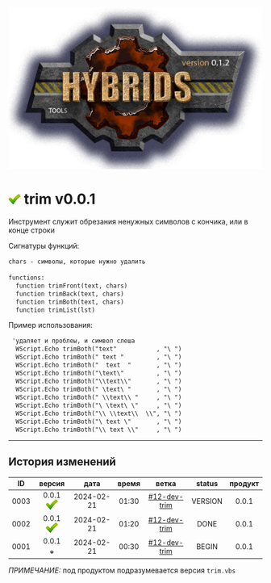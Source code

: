 [![logo](../logo.png)](../docs.md "documentation") 

[M]: ../docs.md        "родитель"
[P]: ../icons/progress.png  "в процессе..."
[S]: ../icons/success.png   "ошибок не обнаружено"
[E]: ../icons/empty.png     "нет данных"

[![S]][M] trim v0.0.1
=====================
Инструмент служит обрезания ненужных символов с кончика, или в конце строки  

Сигнатуры функций:  

```vbs
chars - символы, которые нужно удалить

functions:
  function trimFront(text, chars)
  function trimBack(text, chars)
  function trimBoth(text, chars)
  function trimList(lst)
```

Пример использования:  

```vbs
 'удаляет и проблеы, и символ слеша
  WScript.Echo trimBoth("text"           , "\ ")
  WScript.Echo trimBoth(" text "         , "\ ")
  WScript.Echo trimBoth("  text  "       , "\ ")
  WScript.Echo trimBoth("\text\"         , "\ ")
  WScript.Echo trimBoth("\\text\\"       , "\ ")
  WScript.Echo trimBoth(" \text\ "       , "\ ")
  WScript.Echo trimBoth(" \\text\\ "     , "\ ")
  WScript.Echo trimBoth("\ \text\ \"     , "\ ")
  WScript.Echo trimBoth("\\ \\text\\  \\", "\ ")
  WScript.Echo trimBoth("\ text \"       , "\ ")
  WScript.Echo trimBoth("\\ text \\"     , "\ ")
```

--------------------------------------------------------------------------------

История изменений 
-----------------

| **ID** |      версия     |    дата    | время |     ветка      | status  | продукт |  
|:------:|:---------------:|:----------:|:-----:|:--------------:|:-------:|:-------:|  
|  0003  | 0.0.1 [![S]][M] | 2024-02-21 | 01:30 | [#12-dev-trim] | VERSION |  0.0.1  |  
|  0002  | 0.0.1 [![S]][M] | 2024-02-21 | 01:20 | [#12-dev-trim] |  DONE   |  0.0.1  |  
|  0001  | 0.0.1 [![E]][M] | 2024-02-21 | 00:30 | [#12-dev-trim] |  BEGIN  |  0.0.1  |  

*ПРИМЕЧАНИЕ:* под продуктом подразумевается версия `trim.vbs`  

[#12-dev-trim]: ../history.md#-v012-dev
